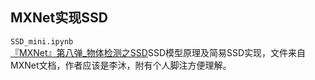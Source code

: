 ## MXNet实现SSD
`SSD_mini.ipynb`<br>
[『MXNet』第八弹_物体检测之SSD](https://www.cnblogs.com/hellcat/p/9108647.html)SSD模型原理及简易SSD实现，文件来自MXNet文档，作者应该是李沐，附有个人脚注方便理解。<br>
